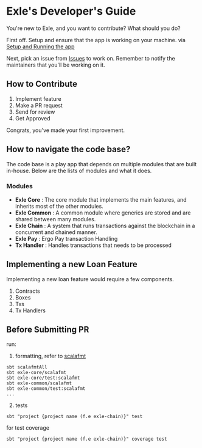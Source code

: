 # Exle's Developer's Guide

You're new to Exle, and you want to contribute? What should you do?

First off. Setup and ensure that the app is working on your machine. via [Setup and Running the app](../../README.md/#running-this-app)

Next, pick an issue from [Issues](https://github.com/Ergo-Lend/exle-dot/issues) to work on. Remember to notify the maintainers that you'll be working on it. 

## How to Contribute
1. Implement feature
2. Make a PR request
3. Send for review
4. Get Approved

Congrats, you've made your first improvement.

## How to navigate the code base?
The code base is a play app that depends on multiple modules that are built in-house. Below are the lists of modules and what it does.

### Modules
- **Exle Core**
: The core module that implements the main features, and inherits most of the other modules.
- **Exle Common**
: A common module where generics are stored and are shared between many modules.
- **Exle Chain**
: A system that runs transactions against the blockchain in a concurrent and chained manner.
- **Exle Pay**
: Ergo Pay transaction Handling
- **Tx Handler**
: Handles transactions that needs to be processed

## Implementing a new Loan Feature
Implementing a new loan feature would require a few components.
1. Contracts
2. Boxes
3. Txs
4. Tx Handlers


## Before Submitting PR
run:
1. formatting, refer to [scalafmt](https://scalameta.org/scalafmt/docs/installation.html#task-keys)
```shell
sbt scalafmtAll
sbt exle-core/scalafmt
sbt exle-core/test:scalafmt
sbt exle-common/scalafmt
sbt exle-common/test:scalafmt
...
```
2. tests
```shell
sbt "project {project name (f.e exle-chain)}" test
```
for test coverage 
```shell
sbt "project {project name (f.e exle-chain)}" coverage test
```